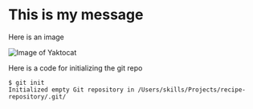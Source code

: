 # This is my message

Here is an image

![Image of Yaktocat](https://octodex.github.com/images/yaktocat.png)

Here is a code for initializing the git repo
```
$ git init
Initialized empty Git repository in /Users/skills/Projects/recipe-repository/.git/
```
